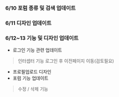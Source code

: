 ### 6/10 포럼 종류 및 검색 업데이트

### 6/11 디자인 업데이트

### 6/12~13 기능 및 디자인 업데이트 
* 로그인 기능 관련 업데이트
> 인터셉터 기능
> 로그인 후 이전페이지 이동(검토필요)
* 프로필업로드 디자인
* 포럼 기능 업데이트
> 수정 / 삭제 기능  
